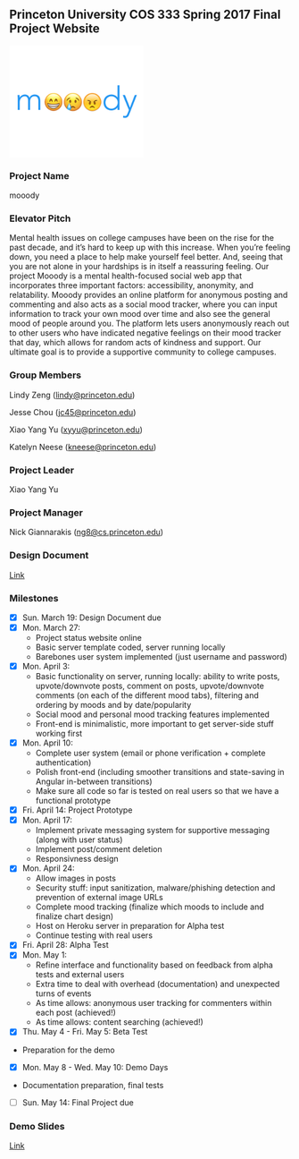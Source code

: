 ## Princeton University COS 333 Spring 2017 Final Project Website


<img src="mooody.png" align="center" height="200">

### Project Name
mooody

### Elevator Pitch
Mental health issues on college campuses have been on the rise for the past decade, and it’s hard to keep up with this increase. When you’re feeling down, you need a place to help make yourself feel better. And, seeing that you are not alone in your hardships is in itself a reassuring feeling. Our project Mooody is a mental health-focused social web app that incorporates three important factors: accessibility, anonymity, and relatability. Mooody provides an online platform for anonymous posting and commenting and also acts as a social mood tracker, where you can input information to track your own mood over time and also see the general mood of people around you. The platform lets users anonymously reach out to other users who have indicated negative feelings on their mood tracker that day, which allows for random acts of kindness and support. Our ultimate goal is to provide a supportive community to college campuses.

### Group Members
Lindy Zeng (lindy@princeton.edu)

Jesse Chou (jc45@princeton.edu)

Xiao Yang Yu (xyyu@princeton.edu)

Katelyn Neese (kneese@princeton.edu)

### Project Leader
Xiao Yang Yu

### Project Manager
Nick Giannarakis (ng8@cs.princeton.edu) 

### Design Document
[Link](XiaoYang_Yu.pdf)

### Milestones
- [x] Sun. March 19: Design Document due
- [x] Mon. March 27: 
  - Project status website online
  -	Basic server template coded, server running locally
  -	Barebones user system implemented (just username and password)
- [X] Mon. April 3:
  -	Basic functionality on server, running locally: ability to write posts, upvote/downvote posts, comment on posts, upvote/downvote comments (on each of the different mood tabs), filtering and ordering by moods and by date/popularity
  -	Social mood and personal mood tracking features implemented
  -	Front-end is minimalistic, more important to get server-side stuff working first
- [X] Mon. April 10: 
  -	Complete user system (email or phone verification + complete authentication)
  -	Polish front-end (including smoother transitions and state-saving in Angular in-between transitions)
  -	Make sure all code so far is tested on real users so that we have a functional prototype
- [X]	Fri. April 14: Project Prototype
- [X] Mon. April 17:
  -	Implement private messaging system for supportive messaging (along with user status)
  - Implement post/comment deletion
  - Responsivness design
- [X] Mon. April 24:
  -	Allow images in posts
  - Security stuff: input sanitization, malware/phishing detection and prevention of external image URLs
  - Complete mood tracking (finalize which moods to include and finalize chart design)
  - Host on Heroku server in preparation for Alpha test
  -	Continue testing with real users
- [X]	Fri. April 28: Alpha Test
- [X] Mon. May 1:
  -	Refine interface and functionality based on feedback from alpha tests and external users
  -	Extra time to deal with overhead (documentation) and unexpected turns of events
  - As time allows: anonymous user tracking for commenters within each post (achieved!)
  - As time allows: content searching (achieved!)
- [X]	Thu. May 4 - Fri. May 5: Beta Test
  - Preparation for the demo
- [X]	Mon. May 8 - Wed. May 10: Demo Days
  - Documentation preparation, final tests
- [ ] Sun. May 14: Final Project due

### Demo Slides
[Link](https://docs.google.com/presentation/d/1HhL0KfuD-CngTM4JcwuQCQw715jZs1_I9zs_b-ZZYkg/edit?usp=sharing)

